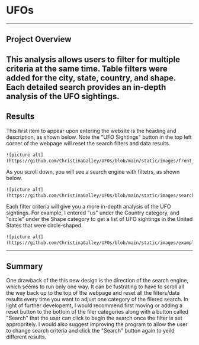 # **UFOs**
---
## Project Overview
This analysis allows users to filter for multiple criteria at the same time. Table filters were added for the city, state, country, and shape. Each detailed search provides an in-depth analysis of the UFO sightings.
---
## Results
This first item to appear upon entering the website is the heading and description, as shown below. Note the "UFO Sightings" button in the top left corner of the webpage will reset the search filters and data results.

    ![picture alt](https://github.com/ChristinaGalley/UFOs/blob/main/static/images/front_page.PNG)

As you scroll down, you will see a search engine with filtetrs, as shown below. 

    ![picture alt](https://github.com/ChristinaGalley/UFOs/blob/main/static/images/search.PNG)
    
Each filter criteria will give you a more in-depth analysis of the UFO sightings. For example, I entered "us" under the Country category, and "circle" under the Shape category to get a list of UFO sightings in the United States that were circle-shaped.

    ![picture alt](https://github.com/ChristinaGalley/UFOs/blob/main/static/images/example.PNG)
---
## Summary
One drawback of the this new design is the direction of the search engine, which seems to run only one way. It can be fustrating to have to scroll all the way back up to the top of the webpage and reset all the filters/data results every time you want to adjust one category of the filered search. In light of further developemt, I would recommend first moving or adding a reset button to the bottom of the filer categories along with a button called "Search" that the user can click to begin the search once the filter is set appropritely. I would also suggest improving the program to allow the user to change search criteria and click the "Search" button again to yeild different results.
